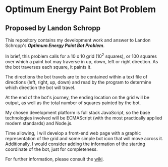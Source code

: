 # Optimum Energy Paint Bot Problem

## Proposed by Landon Schropp

This repository contains my development work and answer to Landon Schropp&apos;s **_Optimum Energy Paint
Bot Problem_**.

In brief, this problem calls for a 10 x 10 grid (10<sup>2</sup> squares), or 100 squares over which a paint
bot may traverse in up, down, left or right direction. As the bot traverses each square, it paints it.

The directions the bot travels are to be contained within a text file of directions (left, right, up, down)
and read by the program to determine which direction the bot will travel.

At the end of the bot&apos;s journey, the ending location on the grid will be output, as well as the total
number of squares painted by the bot.

My chosen development platform is full stack JavaScript, so the base technologies involved will be ECMAScript
(with the most practically applied modern standards) and Node.js.

Time allowing, I will develop a front-end web page with a graphic representation of the grid and some simple bot
icon that will move across it. Additionally, I would consider adding the information of the starting coordinate
of the bot, just for completeness.

For further information, please consult the [wiki]().
